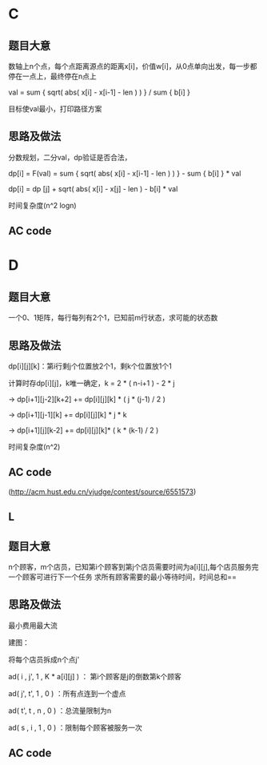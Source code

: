 C
=

题目大意
--------

数轴上n个点，每个点距离源点的距离x[i]，价值w[i]，从0点单向出发，每一步都停在一点上，最终停在n点上

val = sum { sqrt( abs( x[i] - x[i-1] - len ) ) } / sum { b[i] }

目标使val最小，打印路径方案

思路及做法
----------

分数规划，二分val，dp验证是否合法，

dp[i] = F(val) = sum { sqrt( abs( x[i] - x[i-1] - len ) ) } - sum { b[i] } * val

dp[i] = dp [j] + sqrt( abs( x[i] - x[j] - len ) - b[i] * val

时间复杂度(n^2 logn)


AC code
-------

D
=

题目大意
--------

一个0、1矩阵，每行每列有2个1，已知前m行状态，求可能的状态数

思路及做法
----------

dp[i][j][k]：第i行剩j个位置放2个1，剩k个位置放1个1

计算时存dp[i][j]，k唯一确定，k = 2 * ( n-i+1 ) - 2 * j

-> dp[i+1][j-2][k+2] += dp[i][j][k] * ( j * (j-1) / 2 )

-> dp[i+1][j-1][k] += dp[i][j][k] * j * k
            
-> dp[i+1][j][k-2] += dp[i][j][k]* ( k * (k-1) / 2 )

时间复杂度(n^2)

AC code
-------
(http://acm.hust.edu.cn/vjudge/contest/source/6551573)

L
-

题目大意
--------

n个顾客，m个店员，已知第i个顾客到第j个店员需要时间为a[i][j],每个店员服务完一个顾客可进行下一个任务
求所有顾客需要的最小等待时间，时间总和==

思路及做法
----------

最小费用最大流

建图：

将每个店员拆成n个点j'

ad( i , j', 1 , K * a[i][j] ) ： 第i个顾客是j的倒数第k个顾客

ad( j', t', 1 , 0 ) ：所有点连到一个虚点

ad( t', t , n , 0 ) ：总流量限制为n

ad( s , i , 1 , 0 ) ：限制每个顾客被服务一次

AC code
-------

